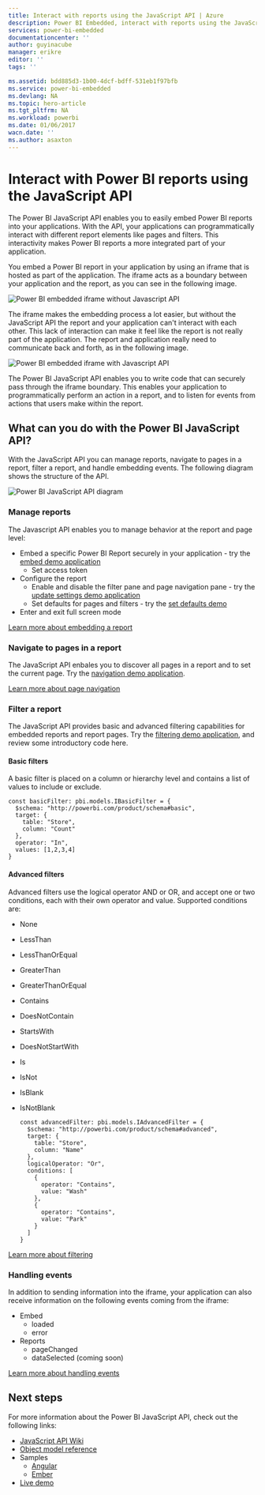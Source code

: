 ```yaml
---
title: Interact with reports using the JavaScript API | Azure
description: Power BI Embedded, interact with reports using the JavaScript API
services: power-bi-embedded
documentationcenter: ''
author: guyinacube
manager: erikre
editor: ''
tags: ''

ms.assetid: bdd885d3-1b00-4dcf-bdff-531eb1f97bfb
ms.service: power-bi-embedded
ms.devlang: NA
ms.topic: hero-article
ms.tgt_pltfrm: NA
ms.workload: powerbi
ms.date: 01/06/2017
wacn.date: ''
ms.author: asaxton
---
```


# Interact with Power BI reports using the JavaScript API
The Power BI JavaScript API enables you to easily embed Power BI reports into your applications. With the API, your applications can programmatically interact with different report elements like pages and filters. This interactivity makes Power BI reports a more integrated part of your application.

You embed a Power BI report in your application by using an iframe that is hosted as part of the application. The iframe acts as a boundary between your application and the report, as you can see in the following image. 

![Power BI embedded iframe without Javascript API](./media/powerbi-embedded-interact-with-reports/powerbi-embedded-interact-report-1.png)

The iframe makes the embedding process a lot easier, but without the JavaScript API the report and your application can't interact with each other. This lack of interaction can make it feel like the report is not really part of the application. The report and application really need to communicate back and forth, as in the following image.

![Power BI embedded iframe with Javascript API](./media/powerbi-embedded-interact-with-reports/powerbi-embedded-interact-report-2.png)

The Power BI JavaScript API enables you to write code that can securely pass through the iframe boundary. This enables your application to programmatically perform an action in a report, and to listen for events from actions that users make within the report.

## What can you do with the Power BI JavaScript API?
With the JavaScript API you can manage reports, navigate to pages in a report, filter a report, and handle embedding events. The following diagram shows the structure of the API.

![Power BI JavaScript API diagram](./media/powerbi-embedded-interact-with-reports/powerbi-embedded-interact-report-3.png)

### Manage reports
The Javascript API enables you to manage behavior at the report and page level:

- Embed a specific Power BI Report securely in your application - try the [embed demo application](http://azure-samples.github.io/powerbi-angular-client/#/scenario1)
  - Set access token
- Configure the report
  - Enable and disable the filter pane and page navigation pane - try the [update settings demo application](http://azure-samples.github.io/powerbi-angular-client/#/scenario6)
  - Set defaults for pages and filters - try the [set defaults demo](http://azure-samples.github.io/powerbi-angular-client/#/scenario5)
- Enter and exit full screen mode

[Learn more about embedding a report](https://github.com/Microsoft/PowerBI-JavaScript/wiki/Embedding-Basics)

### Navigate to pages in a report
The JavaScript API enbales you to discover all pages in a report and to set the current page. Try the [navigation demo application](http://azure-samples.github.io/powerbi-angular-client/#/scenario3).

[Learn more about page navigation](https://github.com/Microsoft/PowerBI-JavaScript/wiki/Page-Navigation)

### Filter a report
The JavaScript API provides basic and advanced filtering capabilities for embedded reports and report pages. Try the [filtering demo application](http://azure-samples.github.io/powerbi-angular-client/#/scenario4), and review some introductory code here.  

#### Basic filters
A basic filter is placed on a column or hierarchy level and contains a list of values to include or exclude.

```
const basicFilter: pbi.models.IBasicFilter = {
  $schema: "http://powerbi.com/product/schema#basic",
  target: {
    table: "Store",
    column: "Count"
  },
  operator: "In",
  values: [1,2,3,4]
}
```

#### Advanced filters
Advanced filters use the logical operator AND or OR, and accept one or two conditions, each with their own operator and value. Supported conditions are:

- None
- LessThan
- LessThanOrEqual
- GreaterThan
- GreaterThanOrEqual
- Contains
- DoesNotContain
- StartsWith
- DoesNotStartWith
- Is
- IsNot
- IsBlank
- IsNotBlank

    ```
    const advancedFilter: pbi.models.IAdvancedFilter = {
      $schema: "http://powerbi.com/product/schema#advanced",
      target: {
        table: "Store",
        column: "Name"
      },
      logicalOperator: "Or",
      conditions: [
        {
          operator: "Contains",
          value: "Wash"
        },
        {
          operator: "Contains",
          value: "Park"
        }
      ]
    }
    ```

[Learn more about filtering](https://github.com/Microsoft/PowerBI-JavaScript/wiki/Filters)

### Handling events
In addition to sending information into the iframe, your application can also receive information on the following events coming from the iframe:

- Embed
  - loaded
  - error
- Reports
  - pageChanged
  - dataSelected (coming soon)

[Learn more about handling events](https://github.com/Microsoft/PowerBI-JavaScript/wiki/Handling-Events)

## Next steps
For more information about the Power BI JavaScript API, check out the following links:

- [JavaScript API Wiki](https://github.com/Microsoft/PowerBI-JavaScript/wiki)
- [Object model reference](https://microsoft.github.io/powerbi-models/modules/_models_.html)
- Samples
  - [Angular](http://azure-samples.github.io/powerbi-angular-client)
  - [Ember](https://github.com/Microsoft/powerbi-ember)
- [Live demo](https://microsoft.github.io/PowerBI-JavaScript/demo/)